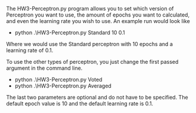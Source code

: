 The HW3-Perceptron.py program allows you to set which version of Perceptron you want to use, the amount of epochs you want to calculated, and even the learning rate you wish to use.
An example run would look like
- python .\HW3-Perceptron.py Standard 10 0.1

Where we would use the Standard perceptron with 10 epochs and a learning rate of 0.1.

To use the other types of perceptron, you just change the first passed argument in the command line.
- python .\HW3-Perceptron.py Voted
- python .\HW3-Perceptron.py Averaged

The last two parameters are optional and do not have to be specified. The default epoch value is 10 and the default learning rate is 0.1.